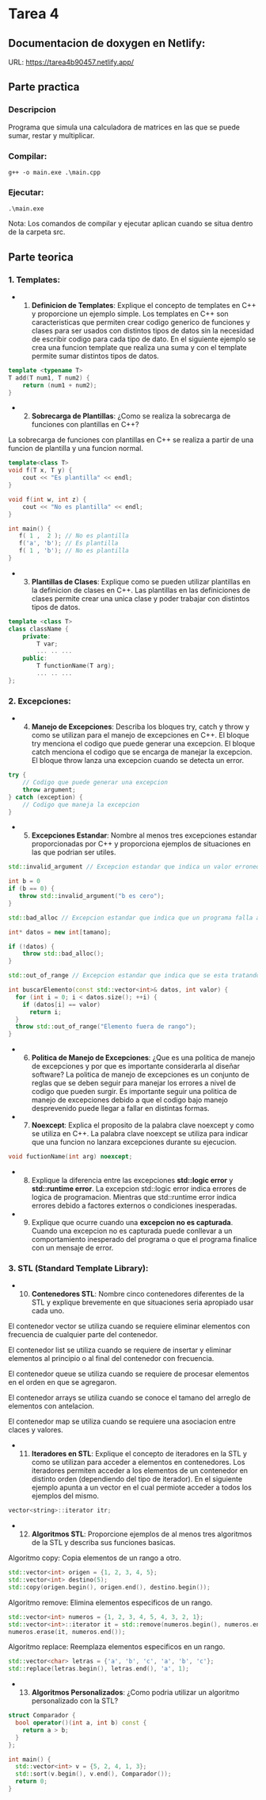 # Tarea 4

## Documentacion de doxygen en Netlify:
URL: https://tarea4b90457.netlify.app/

## Parte practica
### Descripcion
Programa que simula una calculadora de matrices en las que se puede sumar, restar y multiplicar.
### Compilar:
```
g++ -o main.exe .\main.cpp
```
### Ejecutar:
```
.\main.exe
```
Nota: Los comandos de compilar y ejecutar aplican cuando se situa dentro de la carpeta src.

## Parte teorica

### 1. Templates:
 - 1. **Definicion de Templates**: Explique el concepto de templates en C++ y proporcione un ejemplo simple.
Los templates en C++ son caracteristicas que permiten crear codigo generico de funciones y clases para ser usados con distintos tipos de datos sin la necesidad de escribir codigo para cada tipo de dato. En el siguiente ejemplo se crea una funcion template que realiza una suma y con el template permite sumar distintos tipos de datos.

```c++
template <typename T>
T add(T num1, T num2) {
    return (num1 + num2);
}
```

 - 2. **Sobrecarga de Plantillas**: ¿Como se realiza la sobrecarga de funciones con plantillas en C++?

La sobrecarga de funciones con plantillas en C++ se realiza a partir de una funcion de plantilla y una funcion normal.

```c++
template<class T> 
void f(T x, T y) { 
    cout << "Es plantilla" << endl; 
}

void f(int w, int z) { 
    cout << "No es plantilla" << endl; 
}

int main() {
   f( 1 ,  2 ); // No es plantilla
   f('a', 'b'); // Es plantilla
   f( 1 , 'b'); // No es plantilla
}
```

 - 3. **Plantillas de Clases**: Explique como se pueden utilizar plantillas en la definicion de clases en C++.
Las plantillas en las definiciones de clases permite crear una unica clase y poder trabajar con distintos tipos de datos.
```c++
template <class T>
class className {
    private:
        T var;
        ... .. ...
    public:
        T functionName(T arg);
        ... .. ...
};
```

### 2. Excepciones:
 - 4. **Manejo de Excepciones**: Describa los bloques try, catch y throw y como se utilizan para el manejo de excepciones en C++.
El bloque try menciona el codigo que puede generar una excepcion. El bloque catch menciona el codigo que se encarga de manejar la excepcion. El bloque throw lanza una excepcion cuando se detecta un error.
```c++
try {
    // Codigo que puede generar una excepcion
    throw argument;
} catch (exception) {
    // Codigo que maneja la excepcion
}
```

 - 5. **Excepciones Estandar**: Nombre al menos tres excepciones estandar proporcionadas por C++ y proporciona ejemplos de situaciones en las que podrian ser utiles.

```c++
std::invalid_argument // Excepcion estandar que indica un valor erroneo

int b = 0
if (b == 0) {
   throw std::invalid_argument("b es cero");
}
```

```c++
std::bad_alloc // Excepcion estandar que indica que un programa falla al asignar memoria

int* datos = new int[tamano];

if (!datos) {
    throw std::bad_alloc();
}
```

```c++
std::out_of_range // Excepcion estandar que indica que se esta tratando de acceder a un elemento fuera de un contenedor

int buscarElemento(const std::vector<int>& datos, int valor) {
  for (int i = 0; i < datos.size(); ++i) {
    if (datos[i] == valor)
      return i;
  }
  throw std::out_of_range("Elemento fuera de rango");
}
```


 - 6. **Politica de Manejo de Excepciones**: ¿Que es una politica de manejo de excepciones y por que es importante considerarla al diseñar software?
La politica de manejo de excepciones es un conjunto de reglas que se deben seguir para manejar los errores a nivel de codigo que pueden surgir. Es importante seguir una politica de manejo de excepciones debido a que el codigo bajo manejo desprevenido puede llegar a fallar en distintas formas.

 - 7. **Noexcept**: Explica el proposito de la palabra clave noexcept y como se utiliza en C++.
La palabra clave noexcept se utiliza para indicar que una funcion no lanzara excepciones durante su ejecucion.

```c++
void fuctionName(int arg) noexcept;
```

 - 8. Explique la diferencia entre las excepciones **std::logic error** y **std::runtime error**.
La excepcion std::logic error indica errores de logica de programacion. Mientras que std::runtime error indica errores debido a factores externos o condiciones inesperadas.

 - 9. Explique que ocurre cuando una **excepcion no es capturada**.
Cuando una excepcion no es capturada puede conllevar a un comportamiento inesperado del programa o que el programa finalice con un mensaje de error.

### 3. STL (Standard Template Library):
 - 10. **Contenedores STL**: Nombre cinco contenedores diferentes de la STL y explique brevemente en que situaciones seria apropiado usar cada uno.

El contenedor vector se utiliza cuando se requiere eliminar elementos con frecuencia de cualquier parte del contenedor.

El contenedor list se utiliza cuando se requiere de insertar y eliminar elementos al principio o al final del contenedor con frecuencia.

El contenedor queue se utiliza cuando se requiere de procesar elementos en el orden en que se agregaron.

El contenedor arrays se utiliza cuando se conoce el tamano del arreglo de elementos con antelacion.

El contenedor map se utiliza cuando se requiere una asociacion entre claces y valores.

 - 11. **Iteradores en STL**: Explique el concepto de iteradores en la STL y como se utilizan para acceder a elementos en contenedores.
Los iteradores permiten acceder a los elementos de un contenedor en distinto orden (dependiendo del tipo de iterador). En el siguiente ejemplo apunta a un vector en el cual permiote acceder a todos los ejemplos del mismo.

```c++
vector<string>::iterator itr;
```

 - 12. **Algoritmos STL**: Proporcione ejemplos de al menos tres algoritmos de la STL y describa sus funciones basicas.

Algoritmo copy: Copia elementos de un rango a otro.
```c++
std::vector<int> origen = {1, 2, 3, 4, 5};
std::vector<int> destino(5);
std::copy(origen.begin(), origen.end(), destino.begin());
```
Algoritmo remove: Elimina elementos especificos de un rango.
```c++
std::vector<int> numeros = {1, 2, 3, 4, 5, 4, 3, 2, 1};
std::vector<int>::iterator it = std::remove(numeros.begin(), numeros.end(), 4);
numeros.erase(it, numeros.end());
```
Algoritmo replace: Reemplaza elementos especificos en un rango.
```c++
std::vector<char> letras = {'a', 'b', 'c', 'a', 'b', 'c'};
std::replace(letras.begin(), letras.end(), 'a', 1);
```
 - 13. **Algoritmos Personalizados**: ¿Como podria utilizar un algoritmo personalizado con la STL?

```c++
struct Comparador {
  bool operator()(int a, int b) const {
    return a > b;
  }
};

int main() {
  std::vector<int> v = {5, 2, 4, 1, 3};
  std::sort(v.begin(), v.end(), Comparador());
  return 0;
}
```